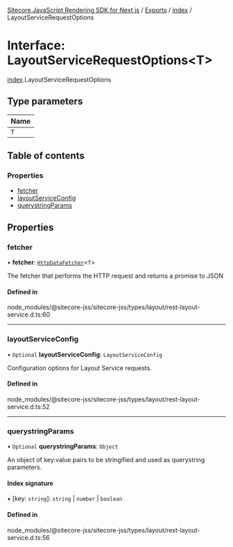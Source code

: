 [Sitecore JavaScript Rendering SDK for Next.js](../README.md) / [Exports](../modules.md) / [index](../modules/index.md) / LayoutServiceRequestOptions

# Interface: LayoutServiceRequestOptions<T\>

[index](../modules/index.md).LayoutServiceRequestOptions

## Type parameters

| Name |
| :------ |
| `T` |

## Table of contents

### Properties

- [fetcher](index.LayoutServiceRequestOptions.md#fetcher)
- [layoutServiceConfig](index.LayoutServiceRequestOptions.md#layoutserviceconfig)
- [querystringParams](index.LayoutServiceRequestOptions.md#querystringparams)

## Properties

### fetcher

• **fetcher**: [`HttpDataFetcher`](../modules/index.md#httpdatafetcher)<`T`\>

The fetcher that performs the HTTP request and returns a promise to JSON

#### Defined in

node_modules/@sitecore-jss/sitecore-jss/types/layout/rest-layout-service.d.ts:60

___

### layoutServiceConfig

• `Optional` **layoutServiceConfig**: `LayoutServiceConfig`

Configuration options for Layout Service requests.

#### Defined in

node_modules/@sitecore-jss/sitecore-jss/types/layout/rest-layout-service.d.ts:52

___

### querystringParams

• `Optional` **querystringParams**: `Object`

An object of key:value pairs to be stringified and used as querystring parameters.

#### Index signature

▪ [key: `string`]: `string` \| `number` \| `boolean`

#### Defined in

node_modules/@sitecore-jss/sitecore-jss/types/layout/rest-layout-service.d.ts:56
